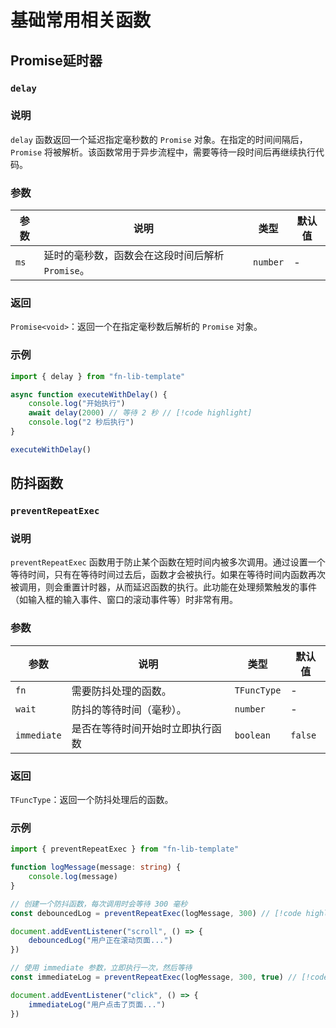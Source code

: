 # 基础常用相关函数

## Promise延时器

### `delay`

### 说明

`delay` 函数返回一个延迟指定毫秒数的 `Promise` 对象。在指定的时间间隔后，`Promise` 将被解析。该函数常用于异步流程中，需要等待一段时间后再继续执行代码。

### 参数

| 参数 | 说明                                             | 类型     | 默认值 |
| ---- | ------------------------------------------------ | -------- | ------ |
| `ms` | 延时的毫秒数，函数会在这段时间后解析 `Promise`。 | `number` | -      |

### 返回

`Promise<void>`：返回一个在指定毫秒数后解析的 `Promise` 对象。

### 示例

```ts
import { delay } from "fn-lib-template"

async function executeWithDelay() {
    console.log("开始执行")
    await delay(2000) // 等待 2 秒 // [!code highlight]
    console.log("2 秒后执行")
}

executeWithDelay()
```

## 防抖函数

### `preventRepeatExec`

### 说明

`preventRepeatExec` 函数用于防止某个函数在短时间内被多次调用。通过设置一个等待时间，只有在等待时间过去后，函数才会被执行。如果在等待时间内函数再次被调用，则会重置计时器，从而延迟函数的执行。此功能在处理频繁触发的事件（如输入框的输入事件、窗口的滚动事件等）时非常有用。

### 参数

| 参数        | 说明                             | 类型        | 默认值  |
| ----------- | -------------------------------- | ----------- | ------- |
| `fn`        | 需要防抖处理的函数。             | `TFuncType` | -       |
| `wait`      | 防抖的等待时间（毫秒）。         | `number`    | -       |
| `immediate` | 是否在等待时间开始时立即执行函数 | `boolean`   | `false` |

### 返回

`TFuncType`：返回一个防抖处理后的函数。

### 示例

```ts
import { preventRepeatExec } from "fn-lib-template"

function logMessage(message: string) {
    console.log(message)
}

// 创建一个防抖函数，每次调用时会等待 300 毫秒
const debouncedLog = preventRepeatExec(logMessage, 300) // [!code highlight]

document.addEventListener("scroll", () => {
    debouncedLog("用户正在滚动页面...")
})

// 使用 immediate 参数，立即执行一次，然后等待
const immediateLog = preventRepeatExec(logMessage, 300, true) // [!code highlight]

document.addEventListener("click", () => {
    immediateLog("用户点击了页面...")
})
```
